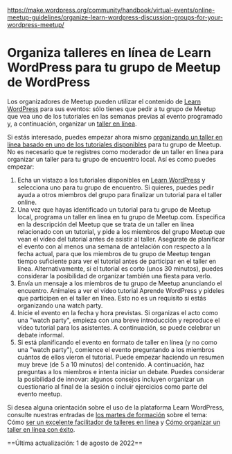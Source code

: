 https://make.wordpress.org/community/handbook/virtual-events/online-meetup-guidelines/organize-learn-wordpress-discussion-groups-for-your-wordpress-meetup/

# Organiza talleres en línea de Learn WordPress para tu grupo de Meetup de WordPress

Los organizadores de Meetup pueden utilizar el contenido de [Learn WordPress](https://learn.wordpress.org/) para sus eventos: sólo tienes que pedir a tu grupo de Meetup que vea uno de los tutoriales en las semanas previas al evento programado y, a continuación, organizar un [taller en línea](https://learn.wordpress.org/online-workshops/).

Si estás interesado, puedes empezar ahora mismo [organizando un taller en línea basado en uno de los tutoriales disponibles](https://learn.wordpress.org/tutorials/) para tu grupo de Meetup. No es necesario que te registres como moderador de un taller en línea para organizar un taller para tu grupo de encuentro local. Así es como puedes empezar:

1. Echa un vistazo a los tutoriales disponibles en [Learn WordPress](https://learn.wordpress.org/) y selecciona uno para tu grupo de encuentro. Si quieres, puedes pedir ayuda a otros miembros del grupo para finalizar un tutorial para el taller online.
2. Una vez que hayas identificado un tutorial para tu grupo de Meetup local, programa un taller en línea en tu grupo de Meetup.com. Especifica en la descripción del Meetup que se trata de un taller en línea relacionado con un tutorial, y pide a los miembros del grupo Meetup que vean el vídeo del tutorial antes de asistir al taller. Asegúrate de planificar el evento con al menos una semana de antelación con respecto a la fecha actual, para que los miembros de tu grupo de Meetup tengan tiempo suficiente para ver el tutorial antes de participar en el taller en línea. Alternativamente, si el tutorial es corto (unos 30 minutos), puedes considerar la posibilidad de organizar también una fiesta para verlo.
3. Envía un mensaje a los miembros de tu grupo de Meetup anunciando el encuentro. Anímales a ver el vídeo tutorial Aprende WordPress y pídeles que participen en el taller en línea. Esto no es un requisito si estás organizando una watch party.
4. Inicie el evento en la fecha y hora previstas. Si organizas el acto como una "watch party", empieza con una breve introducción y reproduce el vídeo tutorial para los asistentes. A continuación, se puede celebrar un debate informal.
5. Si está planificando el evento en formato de taller en línea (y no como una "watch party"), comience el evento preguntando a los miembros cuántos de ellos vieron el tutorial. Puede empezar haciendo un resumen muy breve (de 5 a 10 minutos) del contenido. A continuación, haz preguntas a los miembros e intenta iniciar un debate. Puedes considerar la posibilidad de innovar: algunos consejos incluyen organizar un cuestionario al final de la sesión o incluir ejercicios como parte del evento meetup.

Si desea alguna orientación sobre el uso de la plataforma Learn WordPress, consulte nuestras entradas de [los martes de formación](https://make.wordpress.org/community/tag/tuesdaytrainings/) sobre el tema: Cómo [ser un excelente facilitador de talleres en línea](https://make.wordpress.org/community/2020/08/11/tuesday-trainings-how-to-be-an-excellent-discussion-group-leader/) y [Cómo organizar un taller en línea con éxito](https://make.wordpress.org/community/2020/12/08/tuesday-trainings-how-to-organize-a-successful-discussion-group/).

==Última actualización: 1 de agosto de 2022==